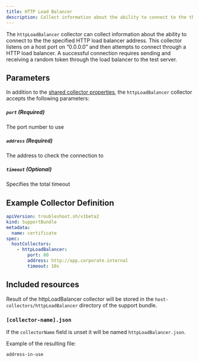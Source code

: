 ```yaml
---
title: HTTP Load Balancer 
description: Collect information about the ability to connect to the the specified HTTP load balancer address
---
```


The `httpLoadBalancer` collector can collect information about the ability to connect to the the specified HTTP load balancer address. This collector listens on a host port on “0.0.0.0” and then attempts to connect through a HTTP load balancer. A successful connection requires sending and receiving a random token through the load balancer to the test server.

## Parameters

In addition to the [shared collector properties](/collect/collectors/#shared-properties), the `httpLoadBalancer` collector accepts the following parameters:

##### `port` (Required)
The port number to use

##### `address` (Required)
The address to check the connection to

##### `timeout` (Optional)
Specifies the total timeout

## Example Collector Definition

```yaml
apiVersion: troubleshoot.sh/v1beta2
kind: SupportBundle
metadata:
  name: certificate
spec:
  hostCollectors:
    - httpLoadBalancer:
        port: 80
        address: http://app.corporate.internal
        timeout: 10s
```

## Included resources

Result of the httpLoadBalancer collector will be stored in the `host-collectors/httpLoadBalancer` directory of the support bundle.

### `[collector-name].json`

If the `collectorName` field is unset it will be named `httpLoadBalancer.json`.

Example of the resulting file:

```
address-in-use
```
